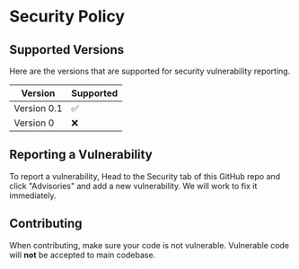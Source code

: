 # Security Policy

## Supported Versions

Here are the versions that are supported for security vulnerability reporting.

| Version     | Supported          |
| ----------- | ------------------ |
| Version 0.1 | ✅                |
| Version 0   | ❌                |

## Reporting a Vulnerability

To report a vulnerability, Head to the Security tab of this GitHub repo and click "Advisories" and add a new vulnerability. We will work to fix it immediately.

## Contributing

When contributing, make sure your code is not vulnerable. Vulnerable code will **not** be accepted to main codebase.
